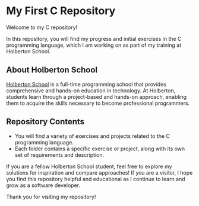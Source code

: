# My First C Repository

Welcome to my C repository!

In this repository, you will find my progress and initial exercises in the C programming language, which I am working on as part of my training at Holberton School.

## About Holberton School

[Holberton School](https://www.holbertonschool.com/) is a full-time programming school that provides comprehensive and hands-on education in technology. At Holberton, students learn through a project-based and hands-on approach, enabling them to acquire the skills necessary to become professional programmers.

## Repository Contents

- You will find a variety of exercises and projects related to the C programming language.
- Each folder contains a specific exercise or project, along with its own set of requirements and description.

If you are a fellow Holberton School student, feel free to explore my solutions for inspiration and compare approaches! If you are a visitor, I hope you find this repository helpful and educational as I continue to learn and grow as a software developer.

Thank you for visiting my repository!

